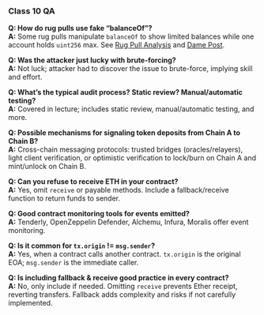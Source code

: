 ### Class 10 QA

**Q: How do rug pulls use fake “balanceOf”?**<br/>
**A:** Some rug pulls manipulate `balanceOf` to show limited balances while one account holds `uint256` max. See [Rug Pull Analysis](https://hugomasclet.com/rug-pull-analysis) and [Dame Post](https://dame.mirror.xyz/5xbwbVzWcO8vQkEIGlMaUjXNM6UNM8labiN-5QkVCHM).

**Q: Was the attacker just lucky with brute-forcing?**<br/>
**A:** Not luck; attacker had to discover the issue to brute-force, implying skill and effort.

**Q: What’s the typical audit process? Static review? Manual/automatic testing?**<br/>
**A:** Covered in lecture; includes static review, manual/automatic testing, and more.

**Q: Possible mechanisms for signaling token deposits from Chain A to Chain B?**<br/>
**A:** Cross-chain messaging protocols: trusted bridges (oracles/relayers), light client verification, or optimistic verification to lock/burn on Chain A and mint/unlock on Chain B.

**Q: Can you refuse to receive ETH in your contract?**<br/>
**A:** Yes, omit `receive` or payable methods. Include a fallback/receive function to return funds to sender.

**Q: Good contract monitoring tools for events emitted?**<br/>
**A:** Tenderly, OpenZeppelin Defender, Alchemu, Infura, Moralis offer event monitoring.

**Q: Is it common for `tx.origin` != `msg.sender`?**<br/>
**A:** Yes, when a contract calls another contract. `tx.origin` is the original EOA; `msg.sender` is the immediate caller.

**Q: Is including fallback & receive good practice in every contract?**<br/>
**A:** No, only include if needed. Omitting `receive` prevents Ether receipt, reverting transfers. Fallback adds complexity and risks if not carefully implemented.

